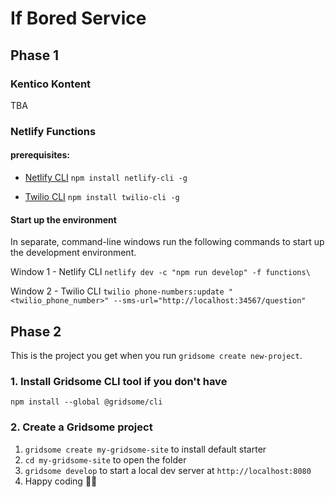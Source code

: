 # If Bored Service

## Phase 1
### Kentico Kontent
TBA

### Netlify Functions

#### prerequisites:
- [Netlify CLI](https://cli.netlify.com/)
`npm install netlify-cli -g`

- [Twilio CLI](https://www.twilio.com/docs/twilio-cli/quickstart)
`npm install twilio-cli -g`

#### Start up the environment
In separate, command-line windows run the following commands to start up the development environment.

Window 1 - Netlify CLI
`netlify dev -c "npm run develop" -f functions\`

Window 2 - Twilio CLI
`twilio phone-numbers:update "<twilio_phone_number>" --sms-url="http://localhost:34567/question"`

## Phase 2

This is the project you get when you run `gridsome create new-project`.

### 1. Install Gridsome CLI tool if you don't have

`npm install --global @gridsome/cli`

### 2. Create a Gridsome project

1. `gridsome create my-gridsome-site` to install default starter
2. `cd my-gridsome-site` to open the folder
3. `gridsome develop` to start a local dev server at `http://localhost:8080`
4. Happy coding 🎉🙌
